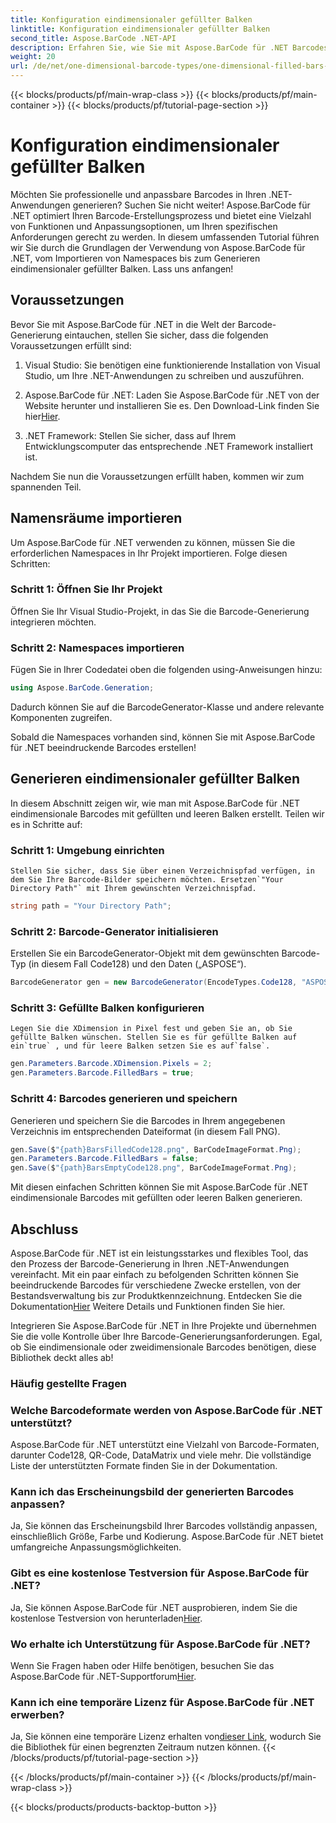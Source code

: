 ```yaml
---
title: Konfiguration eindimensionaler gefüllter Balken
linktitle: Konfiguration eindimensionaler gefüllter Balken
second_title: Aspose.BarCode .NET-API
description: Erfahren Sie, wie Sie mit Aspose.BarCode für .NET Barcodes in .NET generieren. Dieses umfassende Tutorial deckt alles ab, vom Importieren von Namespaces bis zum Erstellen eindimensionaler Barcodes.
weight: 20
url: /de/net/one-dimensional-barcode-types/one-dimensional-filled-bars-configuration/
---
```


{{< blocks/products/pf/main-wrap-class >}}
{{< blocks/products/pf/main-container >}}
{{< blocks/products/pf/tutorial-page-section >}}

# Konfiguration eindimensionaler gefüllter Balken


Möchten Sie professionelle und anpassbare Barcodes in Ihren .NET-Anwendungen generieren? Suchen Sie nicht weiter! Aspose.BarCode für .NET optimiert Ihren Barcode-Erstellungsprozess und bietet eine Vielzahl von Funktionen und Anpassungsoptionen, um Ihren spezifischen Anforderungen gerecht zu werden. In diesem umfassenden Tutorial führen wir Sie durch die Grundlagen der Verwendung von Aspose.BarCode für .NET, vom Importieren von Namespaces bis zum Generieren eindimensionaler gefüllter Balken. Lass uns anfangen!

## Voraussetzungen

Bevor Sie mit Aspose.BarCode für .NET in die Welt der Barcode-Generierung eintauchen, stellen Sie sicher, dass die folgenden Voraussetzungen erfüllt sind:

1. Visual Studio: Sie benötigen eine funktionierende Installation von Visual Studio, um Ihre .NET-Anwendungen zu schreiben und auszuführen.

2.  Aspose.BarCode für .NET: Laden Sie Aspose.BarCode für .NET von der Website herunter und installieren Sie es. Den Download-Link finden Sie hier[Hier](https://releases.aspose.com/barcode/net/).

3. .NET Framework: Stellen Sie sicher, dass auf Ihrem Entwicklungscomputer das entsprechende .NET Framework installiert ist.

Nachdem Sie nun die Voraussetzungen erfüllt haben, kommen wir zum spannenden Teil.

## Namensräume importieren

Um Aspose.BarCode für .NET verwenden zu können, müssen Sie die erforderlichen Namespaces in Ihr Projekt importieren. Folge diesen Schritten:

### Schritt 1: Öffnen Sie Ihr Projekt
   Öffnen Sie Ihr Visual Studio-Projekt, in das Sie die Barcode-Generierung integrieren möchten.

### Schritt 2: Namespaces importieren
   Fügen Sie in Ihrer Codedatei oben die folgenden using-Anweisungen hinzu:

   ```csharp
   using Aspose.BarCode.Generation;
   ```

   Dadurch können Sie auf die BarcodeGenerator-Klasse und andere relevante Komponenten zugreifen.

Sobald die Namespaces vorhanden sind, können Sie mit Aspose.BarCode für .NET beeindruckende Barcodes erstellen!

## Generieren eindimensionaler gefüllter Balken

In diesem Abschnitt zeigen wir, wie man mit Aspose.BarCode für .NET eindimensionale Barcodes mit gefüllten und leeren Balken erstellt. Teilen wir es in Schritte auf:

### Schritt 1: Umgebung einrichten
    Stellen Sie sicher, dass Sie über einen Verzeichnispfad verfügen, in dem Sie Ihre Barcode-Bilder speichern möchten. Ersetzen`"Your Directory Path"` mit Ihrem gewünschten Verzeichnispfad.

   ```csharp
   string path = "Your Directory Path";
   ```

### Schritt 2: Barcode-Generator initialisieren
   Erstellen Sie ein BarcodeGenerator-Objekt mit dem gewünschten Barcode-Typ (in diesem Fall Code128) und den Daten („ASPOSE“).

   ```csharp
   BarcodeGenerator gen = new BarcodeGenerator(EncodeTypes.Code128, "ASPOSE");
   ```

### Schritt 3: Gefüllte Balken konfigurieren
    Legen Sie die XDimension in Pixel fest und geben Sie an, ob Sie gefüllte Balken wünschen. Stellen Sie es für gefüllte Balken auf ein`true` , und für leere Balken setzen Sie es auf`false`.

   ```csharp
   gen.Parameters.Barcode.XDimension.Pixels = 2;
   gen.Parameters.Barcode.FilledBars = true;
   ```

### Schritt 4: Barcodes generieren und speichern
   Generieren und speichern Sie die Barcodes in Ihrem angegebenen Verzeichnis im entsprechenden Dateiformat (in diesem Fall PNG).

   ```csharp
   gen.Save($"{path}BarsFilledCode128.png", BarCodeImageFormat.Png);
   gen.Parameters.Barcode.FilledBars = false;
   gen.Save($"{path}BarsEmptyCode128.png", BarCodeImageFormat.Png);
   ```

Mit diesen einfachen Schritten können Sie mit Aspose.BarCode für .NET eindimensionale Barcodes mit gefüllten oder leeren Balken generieren.

## Abschluss

Aspose.BarCode für .NET ist ein leistungsstarkes und flexibles Tool, das den Prozess der Barcode-Generierung in Ihren .NET-Anwendungen vereinfacht. Mit ein paar einfach zu befolgenden Schritten können Sie beeindruckende Barcodes für verschiedene Zwecke erstellen, von der Bestandsverwaltung bis zur Produktkennzeichnung. Entdecken Sie die Dokumentation[Hier](https://reference.aspose.com/barcode/net/) Weitere Details und Funktionen finden Sie hier.

Integrieren Sie Aspose.BarCode für .NET in Ihre Projekte und übernehmen Sie die volle Kontrolle über Ihre Barcode-Generierungsanforderungen. Egal, ob Sie eindimensionale oder zweidimensionale Barcodes benötigen, diese Bibliothek deckt alles ab!

### Häufig gestellte Fragen

### Welche Barcodeformate werden von Aspose.BarCode für .NET unterstützt?
Aspose.BarCode für .NET unterstützt eine Vielzahl von Barcode-Formaten, darunter Code128, QR-Code, DataMatrix und viele mehr. Die vollständige Liste der unterstützten Formate finden Sie in der Dokumentation.

### Kann ich das Erscheinungsbild der generierten Barcodes anpassen?
Ja, Sie können das Erscheinungsbild Ihrer Barcodes vollständig anpassen, einschließlich Größe, Farbe und Kodierung. Aspose.BarCode für .NET bietet umfangreiche Anpassungsmöglichkeiten.

### Gibt es eine kostenlose Testversion für Aspose.BarCode für .NET?
Ja, Sie können Aspose.BarCode für .NET ausprobieren, indem Sie die kostenlose Testversion von herunterladen[Hier](https://releases.aspose.com/).

### Wo erhalte ich Unterstützung für Aspose.BarCode für .NET?
 Wenn Sie Fragen haben oder Hilfe benötigen, besuchen Sie das Aspose.BarCode für .NET-Supportforum[Hier](https://forum.aspose.com/c/barcode/13).

### Kann ich eine temporäre Lizenz für Aspose.BarCode für .NET erwerben?
 Ja, Sie können eine temporäre Lizenz erhalten von[dieser Link](https://purchase.aspose.com/temporary-license/), wodurch Sie die Bibliothek für einen begrenzten Zeitraum nutzen können.
{{< /blocks/products/pf/tutorial-page-section >}}

{{< /blocks/products/pf/main-container >}}
{{< /blocks/products/pf/main-wrap-class >}}

{{< blocks/products/products-backtop-button >}}
